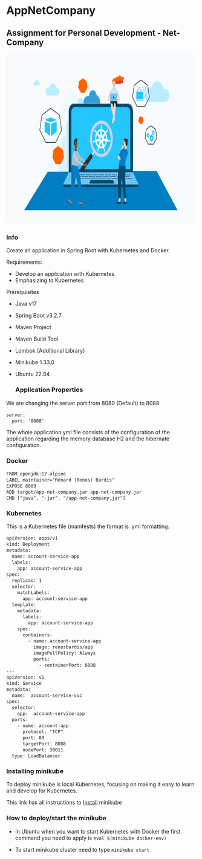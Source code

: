 # AppNetCompany
## Assignment for Personal Development - Net-Company

<p align="center"> 
<img src="https://github.com/BardisRenos/AppNetCompany/blob/main/src/main/java/com/example/app/images/kubernetes.png" width="750" height="450" style=centerme>
</p>

### Info

Create an application in Spring Boot with Kubernetes and Docker.

Requirements:
- Develop an application with Kubernetes
- Emphasizing to Kubernetes

Prerequisites 
- Java v17
- Spring Boot v3.2.7
- Maven Project 
- Maven Build Tool
- Lombok (Additional Library)
- Minikube 1.33.0
- Ubuntu 22.04

  ### Application Properties

We are changing the server port from 8080 (Default) to 8088.

```
server:
  port: '8088'
```
The whole application.yml file consists of the configuration of the application regarding the memory database H2 and the hibernate configuration. 

### Docker

```
FROM openjdk:17-alpine
LABEL maintainer="Renard (Renos) Bardis"
EXPOSE 8089
ADD target/app-net-company.jar app-net-company.jar
CMD ["java", "-jar", "/app-net-company.jar"]
```

### Kubernetes
This is a Kubernetes file (manifests) the format is .yml formatting. 

```
apiVersion: apps/v1
kind: Deployment
metadata:
  name: account-service-app
  labels:
    app: account-service-app
spec:
  replicas: 1
  selector:
    matchLabels:
      app: account-service-app
  template:
    metadata:
      labels:
        app: account-service-app
    spec:
      containers:
        - name: account-service-app
          image: renosbardis/app
          imagePullPolicy: Always
          ports:
            - containerPort: 8088
---
apiVersion: v1
kind: Service
metadata:
  name:  account-service-svc
spec:
  selector:
    app:  account-service-app
  ports:
    - name: account-app
      protocol: "TCP"
      port: 80
      targetPort: 8088
      nodePort: 30011
  type: LoadBalancer
```

### Installing minikube
To deploy minikube is local Kubernetes, focusing on making it easy to learn and develop for Kubernetes.

This link has all instructions to [Install](https://minikube.sigs.k8s.io/docs/start/?arch=%2Flinux%2Fx86-64%2Fstable%2Fbinary+download#Service) minikube 

### How to deploy/start the minikube 
-  In Ubuntu when you want to start Kubernetes with Docker the first command you need to apply is ```eval $(minikube docker-env)```

-  To start minikube cluster need to type ```minikube start```

